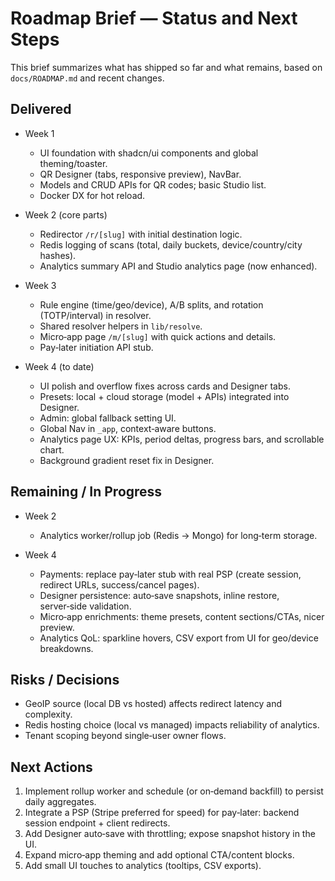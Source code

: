 # Roadmap Brief — Status and Next Steps

This brief summarizes what has shipped so far and what remains, based on `docs/ROADMAP.md` and recent changes.

## Delivered

- Week 1
  - UI foundation with shadcn/ui components and global theming/toaster.
  - QR Designer (tabs, responsive preview), NavBar.
  - Models and CRUD APIs for QR codes; basic Studio list.
  - Docker DX for hot reload.

- Week 2 (core parts)
  - Redirector `/r/[slug]` with initial destination logic.
  - Redis logging of scans (total, daily buckets, device/country/city hashes).
  - Analytics summary API and Studio analytics page (now enhanced).

- Week 3
  - Rule engine (time/geo/device), A/B splits, and rotation (TOTP/interval) in resolver.
  - Shared resolver helpers in `lib/resolve`.
  - Micro‑app page `/m/[slug]` with quick actions and details.
  - Pay‑later initiation API stub.

- Week 4 (to date)
  - UI polish and overflow fixes across cards and Designer tabs.
  - Presets: local + cloud storage (model + APIs) integrated into Designer.
  - Admin: global fallback setting UI.
  - Global Nav in `_app`, context‑aware buttons.
  - Analytics page UX: KPIs, period deltas, progress bars, and scrollable chart.
  - Background gradient reset fix in Designer.

## Remaining / In Progress

- Week 2
  - Analytics worker/rollup job (Redis → Mongo) for long‑term storage.

- Week 4
  - Payments: replace pay‑later stub with real PSP (create session, redirect URLs, success/cancel pages).
  - Designer persistence: auto‑save snapshots, inline restore, server‑side validation.
  - Micro‑app enrichments: theme presets, content sections/CTAs, nicer preview.
  - Analytics QoL: sparkline hovers, CSV export from UI for geo/device breakdowns.

## Risks / Decisions

- GeoIP source (local DB vs hosted) affects redirect latency and complexity.
- Redis hosting choice (local vs managed) impacts reliability of analytics.
- Tenant scoping beyond single‑user owner flows.

## Next Actions

1) Implement rollup worker and schedule (or on‑demand backfill) to persist daily aggregates.
2) Integrate a PSP (Stripe preferred for speed) for pay‑later: backend session endpoint + client redirects.
3) Add Designer auto‑save with throttling; expose snapshot history in the UI.
4) Expand micro‑app theming and add optional CTA/content blocks.
5) Add small UI touches to analytics (tooltips, CSV exports).

